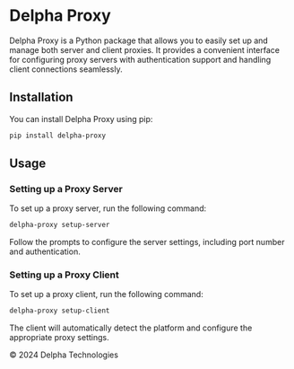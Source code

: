 # Delpha Proxy

Delpha Proxy is a Python package that allows you to easily set up and manage both server and client proxies. It provides a convenient interface for configuring proxy servers with authentication support and handling client connections seamlessly.

## Installation

You can install Delpha Proxy using pip:

```bash
pip install delpha-proxy
```

## Usage

### Setting up a Proxy Server

To set up a proxy server, run the following command:

```bash
delpha-proxy setup-server
```

Follow the prompts to configure the server settings, including port number and authentication.

### Setting up a Proxy Client

To set up a proxy client, run the following command:

```bash
delpha-proxy setup-client
```

The client will automatically detect the platform and configure the appropriate proxy settings.



© 2024 Delpha Technologies